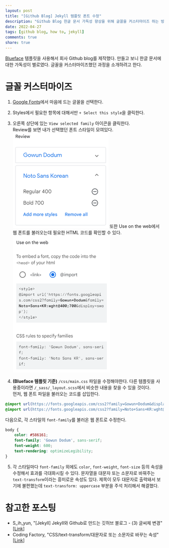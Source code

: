```yaml
---
layout: post
title: "[Github Blog] Jekyll 템플릿 폰트 수정" 
description: "Github Blog 한글 문서 가독성 향상을 위해 글꼴을 커스터마이즈 하는 방법 소개"
date: 2022-04-27
tags: [github blog, how to, jekyll]
comments: true
share: true
---
```


[Blueface](http://jekyllthemes.org/themes/blueface/) 템플릿을 사용해서 회사 Github blog를 제작했다. 만들고 보니 한글 문서에 대한 가독성이 별로였다. 글꼴을 커스터마이즈했던 과정을 소개하려고 한다.

# 글꼴 커스터마이즈
1. [Google Fonts](https://fonts.google.com/?subset=korean)에서 마음에 드는 글꼴을 선택한다. 

2. Styles에서 필요한 항목에 대해서만 `+ Select this style`을 클릭한다.

3. 오른쪽 상단에 있는 `View selected family` 아이콘을 클릭한다.<br>
Review를 보면 내가 선택했던 폰트 스타일이 모여있다. 
![review](/assets/posts/how-to/2022-04-27-customize-font/googlefont-review.png)
또한 Use on the web에서 웹 폰트를 불러오는데 필요한 HTML 코드를 확인할 수 있다.  
![usage](/assets/posts/how-to/2022-04-27-customize-font/googlefont-usage.png)

4. **(Blueface 템플릿 기준)** `/css/main.css` 파일을 수정해야한다. 다른 템플릿을 사용중이라면 `/_sass/_layout.scss`에서 비슷한 내용을 찾을 수 있을 것이다. <br>
먼저, 웹 폰트 파일을 불러오는 코드를 삽입한다. 
```css
@import url(https://fonts.googleapis.com/css2?family=Gowun+Dodum&display=swap);
@import url(https://fonts.googleapis.com/css2?family=Noto+Sans+KR:wght@300;400;500;700&display=swap);
```
다음으로, 각 스타일의 `font-family`를 불러온 웹 폰트로 수정한다.
```css
body {
    color: #586161;
    font-family: 'Gowun Dodum', sans-serif;
    font-weight: 600;
    text-rendering: optimizeLegibility;
}
``` 
5. 각 스타일마다 `font-family` 외에도 `color`, `font-weight`, `font-size` 등의 속성을 수정해서 효과를 극대화시킬 수 있다. 문자열을 대문자 또는 소문자로 바꿔주는 `text-transform`이라는 흥미로운 속성도 있다. 제목이 모두 대문자로 출력돼서 보기에 불편했는데 `text-transform: uppercase` 부분을 주석 처리해서 해결했다. 

# 참고한 포스팅
- S_ih_yun, "[Jekyll] Jekyll와 Github로 만드는 깃허브 블로그 - (3) 글씨체 변경" [[Link](https://codesyun.tistory.com/116)]
- Coding Factory, "CSS/text-transform/대문자로 또는 소문자로 바꾸는 속성" [[Link](https://www.codingfactory.net/10656)]